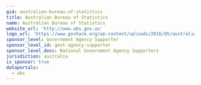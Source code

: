 ```yaml
---
gid: australian-bureau-of-statistics
title: Australian Bureau of Statistics
name: Australian Bureau of Statistics
website_url: 'http://www.abs.gov.au'
logo_url: 'https://www.govhack.org/wp-content/uploads/2016/05/australian_bureau_of_statistics.png'
sponsor_level: Government Agency Supporter
sponsor_level_id: govt-agency-supporter
sponsor_level_desc: National Government Agency Supporters
jurisdiction: australia
is_sponsor: true
dataportals:
  - abs
---
```


